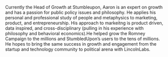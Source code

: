 ﻿---
name: Aaron Ginn
description: Head of Growth, StumbleUpon 
picture: aaron.jpg
---
Currently the Head of Growth at Stumbleupon, Aaron is an expert on growth and has a passion for public policy issues and philosophy. He applies his personal and professional study of people and metaphysics to marketing, product, and entrepreneurship. His approach to markeitng is product driven, data inspired, and cross-disciplinary (pulling in his experience with philosophy and behavioral economics).He helped grow the Romney Campaign to the millions and StumbledUpon’s users to the tens of millions. He hopes to bring the same success in growth and engagement from the startup and technology community to political arena with LincolnLabs. 

